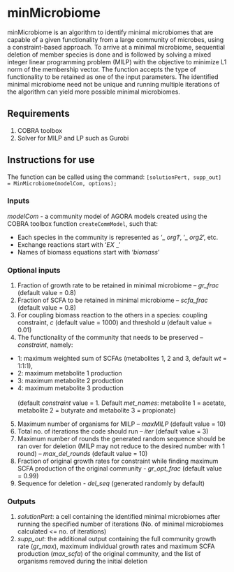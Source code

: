 # minMicrobiome
minMicrobiome is an algorithm to identify minimal microbiomes that are capable of a given functionality from a large community of microbes, using a constraint-based approach. To arrive at a minimal microbiome, sequential deletion of member species is done and is followed by solving a mixed integer linear programming problem (MILP) with the objective to minimize L1 norm of the membership vector. The function accepts the type of functionality to be retained as one of the input parameters. The identified minimal microbiome need not be unique and running multiple iterations of the algorithm can yield more possible minimal microbiomes.

## Requirements
1. COBRA toolbox
2. Solver for MILP and LP such as Gurobi

## Instructions for use
The function can be called using the command:
`[solutionPert, supp_out] = MinMicrobiome(modelCom, options);`

### Inputs
_modelCom_ - a community model of AGORA models created using the COBRA toolbox function `createCommModel`, such that:  
- Each species in the community is represented as ‘_ _org1_’, ‘_ _org2_’, etc.   
- Exchange reactions start with ‘_EX_ _’  
- Names of biomass equations start with ‘_biomass_’  

### Optional inputs
1.	Fraction of growth rate to be retained in minimal microbiome – _gr_frac_ (default value = 0.8)  
2.	Fraction of SCFA to be retained in minimal microbiome – _scfa_frac_ (default value = 0.8)
3.	For coupling biomass reaction to the others in a species: coupling constraint, _c_ (default value = 1000) and threshold _u_ (default value = 0.01)
4.	The functionality of the community that needs to be preserved – _constraint_, namely:
  - 1: maximum weighted sum of SCFAs (metabolites 1, 2 and 3, default _wt_ = 1:1:1),</li>
  - 2: maximum metabolite 1 production </li>
  - 3: maximum metabolite 2 production </li>
  - 4: maximum metabolite 3 production </li>    
  (default _constraint_ value = 1. Default _met_names_: metabolite 1 = acetate, metabolite 2 = butyrate and metabolite 3 = propionate)      
 5.	Maximum number of organisms for MILP – _maxMILP_ (default value = 10)  
 6.	Total no. of iterations the code should run – _iter_ (default value = 3)  
 7.	Maximum number of rounds the generated random sequence should be ran over for deletion (MILP may not reduce to the desired number with 1 round) – _max_del_rounds_ (default value = 10)   
 8.	Fraction of original growth rates for constraint while finding maximum SCFA production of the original community - _gr_opt_frac_ (default value = 0.99)  
 9. Sequence for deletion - _del_seq_ (generated randomly by default)  

### Outputs
1.  _solutionPert_: a cell containing the identified minimal microbiomes after running the specified number of iterations (No. of minimal microbiomes calculated <= no. of iterations) 
2.  _supp_out_: the additional output containing the full community growth rate (_gr_max_), maximum individual growth rates and maximum SCFA production (_max_scfa_) of the original community, and the list of organisms removed during the initial deletion 

